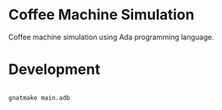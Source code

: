 # Coffee Machine Simulation
Coffee machine simulation using Ada programming language.

# Development
<code>
gnatmake main.adb
</code>
